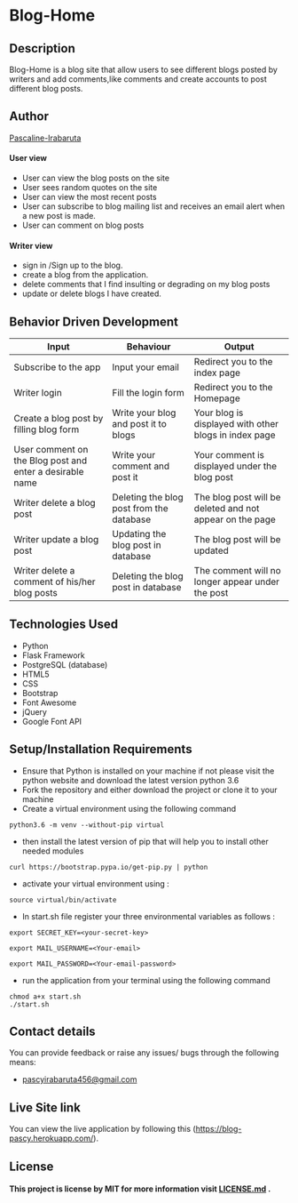 # Blog-Home
## Description
Blog-Home is a blog site that allow users to see different blogs posted by writers and add comments,like comments and create accounts to post different blog posts.

## Author
[Pascaline-Irabaruta](https://github.com/pascaline-irabaruta)

####  User view
* User can view the blog posts on the site
* User sees random quotes on the site
* User can view the most recent posts
* User can subscribe to blog mailing list and receives an email alert when a new post is made.
* User can comment on blog posts

####  Writer view
* sign in /Sign up to the blog.
* create a blog from the application.
* delete comments that I find insulting or degrading on my blog posts
* update or delete blogs I have created.


## Behavior Driven Development

| Input                    | Behaviour                       | Output                                       |
| -------------------------| ------------------------------  | -------------------------------------------- |
| Subscribe to the app              | Input your email               | Redirect you to the index page               |
| Writer login                    | Fill the login form           | Redirect you to the Homepage                 |
| Create a blog post by filling blog form          | Write your blog and post it to blogs    | Your blog is displayed with other blogs in index page                     |
| User comment on the Blog post and enter a desirable name | Write your comment and post it | Your comment is displayed under the blog post   |
| Writer delete a blog post       | Deleting the blog post from the database    | The blog post will be deleted and not appear on the page                  |
| Writer update a blog post       | Updating the blog post in database    | The blog post will be updated                |
| Writer delete a comment of his/her blog posts       | Deleting the blog post in database    | The comment will no longer appear under the post                   |

## Technologies Used
* Python
* Flask Framework
* PostgreSQL (database)
* HTML5  
* CSS
* Bootstrap
* Font Awesome
* jQuery
* Google Font API


## Setup/Installation Requirements
* Ensure that Python is installed on your machine if not please visit the python website and download the latest version python 3.6
* Fork the repository and either download the project or clone it to your machine
* Create a virtual environment using the following command
```
python3.6 -m venv --without-pip virtual
```
* then install the latest version of pip that will help you to install other needed modules
```
curl https://bootstrap.pypa.io/get-pip.py | python
```
* activate your virtual environment using :
```
source virtual/bin/activate
```
* In start.sh file register your three environmental variables as follows :
```
export SECRET_KEY=<your-secret-key>
```

```
export MAIL_USERNAME=<Your-email>
```

```
export MAIL_PASSWORD=<Your-email-password>
```
* run the application from your terminal using the following command
```
chmod a+x start.sh
./start.sh
```


## Contact details
You can provide feedback or raise any issues/ bugs through the following means:
* pascyirabaruta456@gmail.com

## Live Site link
You can view the live application by following this (https://blog-pascy.herokuapp.com/).

## License
#### This project is license  by MIT for more information visit [LICENSE.md](LICENSE.md) .
